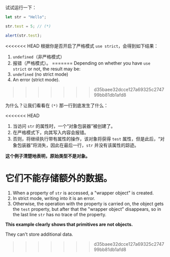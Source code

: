 
试试运行一下：

```js run
let str = "Hello";

str.test = 5; // (*)

alert(str.test);
```

<<<<<<< HEAD
根据你是否开启了严格模式 `use strict`，会得到如下结果：
1. `undefined`（非严格模式）
2. 报错（严格模式）。
=======
Depending on whether you have `use strict` or not, the result may be:
1. `undefined` (no strict mode)
2. An error (strict mode).
>>>>>>> d35baee32dcce127a69325c274799bb81db1afd8

为什么？让我们看看在 `(*)` 那一行到底发生了什么：

<<<<<<< HEAD
1. 当访问 `str` 的属性时，一个“对象包装器”被创建了。
2. 在严格模式下，向其写入内容会报错。
3. 否则，将继续执行带有属性的操作，该对象将获得 `test` 属性，但是此后，“对象包装器”将消失，因此在最后一行，`str` 并没有该属性的踪迹。

**这个例子清楚地表明，原始类型不是对象。**

它们不能存储额外的数据。
=======
1. When a property of `str` is accessed, a "wrapper object" is created.
2. In strict mode, writing into it is an error.
3. Otherwise, the operation with the property is carried on, the object gets the `test` property, but after that the "wrapper object" disappears, so in the last line `str` has no trace of the property.

**This example clearly shows that primitives are not objects.**

They can't store additional data.
>>>>>>> d35baee32dcce127a69325c274799bb81db1afd8
